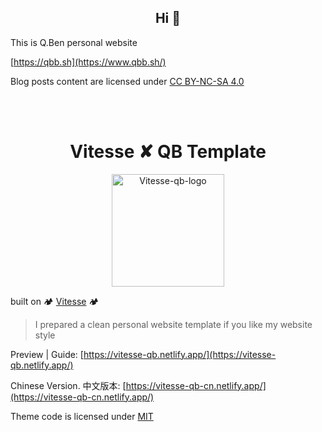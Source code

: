 <h2 align="center">Hi 🤗</h2>

This is Q.Ben personal website

[https://qbb.sh](https://www.qbb.sh/)

Blog posts content are licensed under [CC BY-NC-SA 4.0](https://creativecommons.org/licenses/by-nc/4.0/)

<br>
<br>

<h1 align="center">Vitesse ✘ QB Template</h1>

<p align="center">
    <img src="https://cdn.jsdelivr.net/gh/Zhengqbbb/qbb.sh@1.0.0/public/image/vitesse-qb.svg" alt="Vitesse-qb-logo" width="180" data-width="180" data-height="180">
</p>

built on 🏕 [Vitesse](https://github.com/antfu/vitesse) 🏕

> I prepared a clean personal website template if you like my website style

Preview | Guide: [https://vitesse-qb.netlify.app/](https://vitesse-qb.netlify.app/)


Chinese Version. 中文版本: [https://vitesse-qb-cn.netlify.app/](https://vitesse-qb-cn.netlify.app/)

Theme code is licensed under [MIT](https://github.com/Zhengqbbb/qbb.sh/blob/main/LICENSE)
